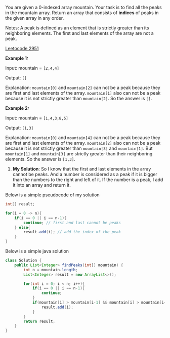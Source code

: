 You are given a 0-indexed array mountain. Your task is to find all the peaks in the mountain array. Return an array that consists of **indices** of peaks in the given array in any order.

Notes:
A peak is defined as an element that is strictly greater than its neighboring elements.
The first and last elements of the array are not a peak.

[Leetocode 2951](https://leetcode.com/problems/find-the-peaks/)

**Example 1:**

Input: mountain = `[2,4,4]`

Output: `[]`

Explanation: `mountain[0]` and `mountain[2]` can not be a peak because they are first and last elements of the array.
`mountain[1]` also can not be a peak because it is not strictly greater than `mountain[2]`.
So the answer is `[]`.

**Example 2:**

Input: mountain = `[1,4,3,8,5]`

Output: `[1,3]`

Explanation: `mountain[0]` and `mountain[4]` can not be a peak because they are first and last elements of the array.
`mountain[2]` also can not be a peak because it is not strictly greater than `mountain[3]` and `mountain[1]`.
But `mountain[1]` and `mountain[3]` are strictly greater than their neighboring elements.
So the answer is `[1,3]`.


1. **My Solution**: So I know that the first and last elements in the array cannot be peaks. And a number is considered as a peak if it is bigger than the numbers to the right and left of it. If the number is a peak, I add it into an array and return it.

Below is a simple pseudocode of my solution

```java
int[] result;

for(i = 0 -> n){
    if(i == 0 || i == n-1){
        continue; // first and last cannot be peaks
    } else{
        result.add(i); // add the index of the peak
    }
}
```

Below is a simple java solution 
```java
class Solution {
    public List<Integer> findPeaks(int[] mountain) {
        int n = mountain.length;
        List<Integer> result = new ArrayList<>();

        for(int i = 0; i < n; i++){
            if(i == 0 || i == n-1){
                continue;
            }
            if(mountain[i] > mountain[i-1] && mountain[i] > mountain[i+1]){
                result.add(i);
            }
        }
        return result;
    }
}
```
